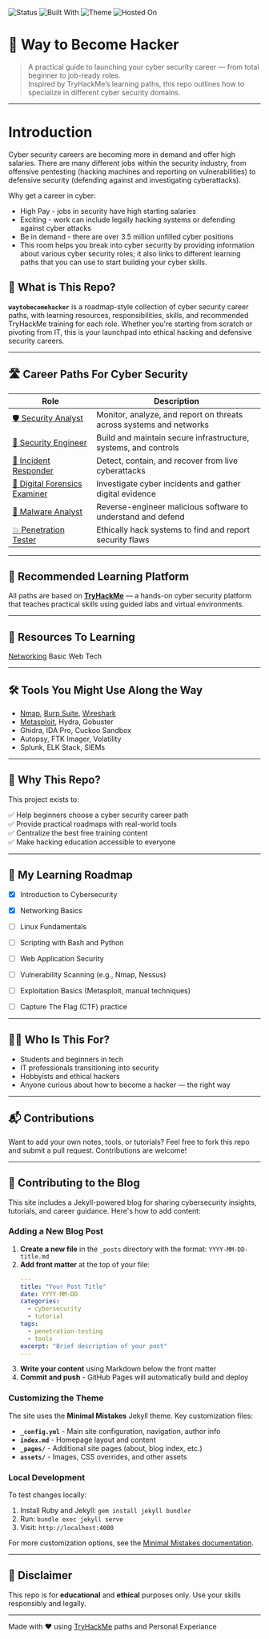 ![Status](https://img.shields.io/badge/status-active-brightgreen)
![Built With](https://img.shields.io/badge/built%20with-Jekyll-red)
![Theme](https://img.shields.io/badge/theme-Minimal%20Mistakes-blue)
![Hosted On](https://img.shields.io/badge/hosted%20on-GitHub%20Pages-lightgrey)

# 🧠 Way to Become Hacker

> A practical guide to launching your cyber security career — from total beginner to job-ready roles.  
> Inspired by TryHackMe’s learning paths, this repo outlines how to specialize in different cyber security domains.

---
# Introduction
Cyber security careers are becoming more in demand and offer high salaries. There are many different jobs within the security industry, from offensive pentesting (hacking machines and reporting on vulnerabilities) to defensive security (defending against and investigating cyberattacks).

Why get a career in cyber:

 * High Pay - jobs in security have high starting salaries
 * Exciting - work can include legally hacking systems or defending against cyber attacks
 * Be in demand - there are over 3.5 million unfilled cyber positions
 * This room helps you break into cyber security by providing information about various cyber security roles; it also links to different learning paths that you can use to start building your cyber skills.

## 🔐 What is This Repo?

**`waytobecomehacker`** is a roadmap-style collection of cyber security career paths, with learning resources, responsibilities, skills, and recommended TryHackMe training for each role. Whether you're starting from scratch or pivoting from IT, this is your launchpad into ethical hacking and defensive security careers.

---

## 🛣️ Career Paths For Cyber Security

| Role | Description |
|------|-------------|
| [🛡️ Security Analyst](./SecurityAnalyst.md) | Monitor, analyze, and report on threats across systems and networks |
| [🔧 Security Engineer](./SecurityEngineer.md) | Build and maintain secure infrastructure, systems, and controls |
| [🚨 Incident Responder](./IncidentResponder.md) | Detect, contain, and recover from live cyberattacks |
| [🧪 Digital Forensics Examiner](./DigitalForensicsExaminer.md) | Investigate cyber incidents and gather digital evidence |
| [🧬 Malware Analyst](./MalwareAnalyst.md) | Reverse-engineer malicious software to understand and defend |
| [💥 Penetration Tester](./PenetrationTester.md) | Ethically hack systems to find and report security flaws |

---

## 🧭 Recommended Learning Platform

All paths are based on **[TryHackMe](https://tryhackme.com/)** — a hands-on cyber security platform that teaches practical skills using guided labs and virtual environments.

---

## 📁 Resources To Learning
[Networking](./Networking/)
Basic Web Tech

---

## 🛠️ Tools You Might Use Along the Way

- [Nmap](Networking/Tools/Nmap.md), [Burp Suite](Web-Hacking-Tools/BurpSuite.md), [Wireshark](Networking/Tools/Wireshark-Roadmap.md)
- [Metasploit](Web-Hacking-Tools/Metasploit-Notes.md), Hydra, Gobuster
- Ghidra, IDA Pro, Cuckoo Sandbox
- Autopsy, FTK Imager, Volatility
- Splunk, ELK Stack, SIEMs

---

## 💬 Why This Repo?

This project exists to:

✅ Help beginners choose a cyber security career path  
✅ Provide practical roadmaps with real-world tools  
✅ Centralize the best free training content  
✅ Make hacking education accessible to everyone  

---

## 🚀 My Learning Roadmap

- [x] Introduction to Cybersecurity
- [x] Networking Basics
- [ ] Linux Fundamentals
- [ ] Scripting with Bash and Python
- [ ] Web Application Security
- [ ] Vulnerability Scanning (e.g., Nmap, Nessus)
- [ ] Exploitation Basics (Metasploit, manual techniques)
- [ ] Capture The Flag (CTF) practice


---

## 🙋‍♂️ Who Is This For?

- Students and beginners in tech  
- IT professionals transitioning into security  
- Hobbyists and ethical hackers  
- Anyone curious about how to become a hacker — the right way

---

## 📬 Contributions

Want to add your own notes, tools, or tutorials? Feel free to fork this repo and submit a pull request. Contributions are welcome!

---

## 📝 Contributing to the Blog

This site includes a Jekyll-powered blog for sharing cybersecurity insights, tutorials, and career guidance. Here's how to add content:

### Adding a New Blog Post

1. **Create a new file** in the `_posts` directory with the format: `YYYY-MM-DD-title.md`
2. **Add front matter** at the top of your file:
   ```yaml
   ---
   title: "Your Post Title"
   date: YYYY-MM-DD
   categories:
     - cybersecurity
     - tutorial
   tags:
     - penetration-testing
     - tools
   excerpt: "Brief description of your post"
   ---
   ```
3. **Write your content** using Markdown below the front matter
4. **Commit and push** - GitHub Pages will automatically build and deploy

### Customizing the Theme

The site uses the **Minimal Mistakes** Jekyll theme. Key customization files:

- **`_config.yml`** - Main site configuration, navigation, author info
- **`index.md`** - Homepage layout and content  
- **`_pages/`** - Additional site pages (about, blog index, etc.)
- **`assets/`** - Images, CSS overrides, and other assets

### Local Development

To test changes locally:

1. Install Ruby and Jekyll: `gem install jekyll bundler`
2. Run: `bundle exec jekyll serve`
3. Visit: `http://localhost:4000`

For more customization options, see the [Minimal Mistakes documentation](https://mmistakes.github.io/minimal-mistakes/).

---

## 🧨 Disclaimer

This repo is for **educational** and **ethical** purposes only. Use your skills responsibly and legally.

---

Made with ❤️ using [TryHackMe](https://tryhackme.com/) paths and Personal Experiance
